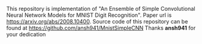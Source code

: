 This repository is implementation of "An Ensemble of Simple Convolutional Neural Network Models for MNIST Digit Recognition".
Paper url is https://arxiv.org/abs/2008.10400.
Source code of this repository can be found at https://github.com/ansh941/MnistSimpleCNN
Thanks <b>ansh941</b> for your dedication
